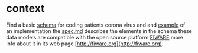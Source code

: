 # context
Find a basic [schema](https://github.com/albertoabellagarcia/context/blob/master/coronavirus/schema.jsonld) for coding patients corona virus 
and and [example](https://github.com/albertoabellagarcia/context/blob/master/coronavirus/example.jsonld) of an implementation
the [spec.md](https://github.com/albertoabellagarcia/context/blob/master/coronavirus/spec.md) describes the elements in the schema
these data models are compatible with the open source platform [FIWARE](https://github.com/FIWARE/) more info about it in its web page [http://fiware.org](http://fiware.org).
